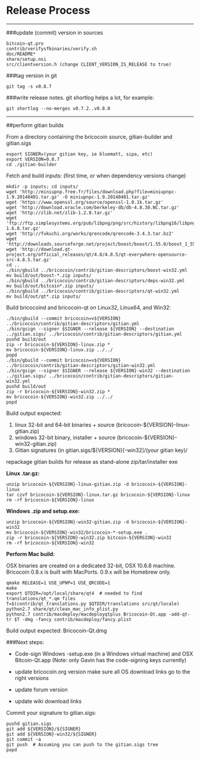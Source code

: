 Release Process
====================

* * *

###update (commit) version in sources


	bitcoin-qt.pro
	contrib/verifysfbinaries/verify.sh
	doc/README*
	share/setup.nsi
	src/clientversion.h (change CLIENT_VERSION_IS_RELEASE to true)

###tag version in git

	git tag -s v0.8.7

###write release notes. git shortlog helps a lot, for example:

	git shortlog --no-merges v0.7.2..v0.8.0

* * *

##perform gitian builds

 From a directory containing the bricocoin source, gitian-builder and gitian.sigs
  
	export SIGNER=(your gitian key, ie bluematt, sipa, etc)
	export VERSION=0.8.7
	cd ./gitian-builder

 Fetch and build inputs: (first time, or when dependency versions change)

	mkdir -p inputs; cd inputs/
	wget 'http://miniupnp.free.fr/files/download.php?file=miniupnpc-1.9.20140401.tar.gz' -O miniupnpc-1.9.20140401.tar.gz'
	wget 'https://www.openssl.org/source/openssl-1.0.1k.tar.gz'
	wget 'http://download.oracle.com/berkeley-db/db-4.8.30.NC.tar.gz'
	wget 'http://zlib.net/zlib-1.2.8.tar.gz'
	wget 'ftp://ftp.simplesystems.org/pub/libpng/png/src/history/libpng16/libpng-1.6.8.tar.gz'
	wget 'http://fukuchi.org/works/qrencode/qrencode-3.4.3.tar.bz2'
	wget 'http://downloads.sourceforge.net/project/boost/boost/1.55.0/boost_1_55_0.tar.bz2'
	wget 'http://download.qt-project.org/official_releases/qt/4.8/4.8.5/qt-everywhere-opensource-src-4.8.5.tar.gz'
	cd ..
	./bin/gbuild ../bricocoin/contrib/gitian-descriptors/boost-win32.yml
	mv build/out/boost-*.zip inputs/
	./bin/gbuild ../bricocoin/contrib/gitian-descriptors/deps-win32.yml
	mv build/out/bitcoin*.zip inputs/
	./bin/gbuild ../bricocoin/contrib/gitian-descriptors/qt-win32.yml
	mv build/out/qt*.zip inputs/

 Build bricocoind and bricocoin-qt on Linux32, Linux64, and Win32:
  
	./bin/gbuild --commit bricocoin=v${VERSION} ../bricocoin/contrib/gitian-descriptors/gitian.yml
	./bin/gsign --signer $SIGNER --release ${VERSION} --destination ../gitian.sigs/ ../bricocoin/contrib/gitian-descriptors/gitian.yml
	pushd build/out
	zip -r bricocoin-${VERSION}-linux.zip *
	mv bricocoin-${VERSION}-linux.zip ../../
	popd
	./bin/gbuild --commit bricocoin=v${VERSION} ../bricocoin/contrib/gitian-descriptors/gitian-win32.yml
	./bin/gsign --signer $SIGNER --release ${VERSION}-win32 --destination ../gitian.sigs/ ../bricocoin/contrib/gitian-descriptors/gitian-win32.yml
	pushd build/out
	zip -r bricocoin-${VERSION}-win32.zip *
	mv bricocoin-${VERSION}-win32.zip ../../
	popd

  Build output expected:

  1. linux 32-bit and 64-bit binaries + source (bricocoin-${VERSION}-linux-gitian.zip)
  2. windows 32-bit binary, installer + source (bricocoin-${VERSION}-win32-gitian.zip)
  3. Gitian signatures (in gitian.sigs/${VERSION}[-win32]/(your gitian key)/

repackage gitian builds for release as stand-alone zip/tar/installer exe

**Linux .tar.gz:**

	unzip bricocoin-${VERSION}-linux-gitian.zip -d bricocoin-${VERSION}-linux
	tar czvf bricocoin-${VERSION}-linux.tar.gz bricocoin-${VERSION}-linux
	rm -rf bricocoin-${VERSION}-linux

**Windows .zip and setup.exe:**

	unzip bricocoin-${VERSION}-win32-gitian.zip -d bricocoin-${VERSION}-win32
	mv bricocoin-${VERSION}-win32/bricocoin-*-setup.exe .
	zip -r bricocoin-${VERSION}-win32.zip bitcoin-${VERSION}-win32
	rm -rf bricocoin-${VERSION}-win32

**Perform Mac build:**

  OSX binaries are created on a dedicated 32-bit, OSX 10.6.8 machine.
  Bricocoin 0.8.x is built with MacPorts.  0.9.x will be Homebrew only.

	qmake RELEASE=1 USE_UPNP=1 USE_QRCODE=1
	make
	export QTDIR=/opt/local/share/qt4  # needed to find translations/qt_*.qm files
	T=$(contrib/qt_translations.py $QTDIR/translations src/qt/locale)
	python2.7 share/qt/clean_mac_info_plist.py
	python2.7 contrib/macdeploy/macdeployqtplus Bricocoin-Qt.app -add-qt-tr $T -dmg -fancy contrib/macdeploy/fancy.plist

 Build output expected: Bricocoin-Qt.dmg

###Next steps:

* Code-sign Windows -setup.exe (in a Windows virtual machine) and
  OSX Bitcoin-Qt.app (Note: only Gavin has the code-signing keys currently)

* update bricocoin.org version
  make sure all OS download links go to the right versions

* update forum version

* update wiki download links

Commit your signature to gitian.sigs:

	pushd gitian.sigs
	git add ${VERSION}/${SIGNER}
	git add ${VERSION}-win32/${SIGNER}
	git commit -a
	git push  # Assuming you can push to the gitian.sigs tree
	popd

